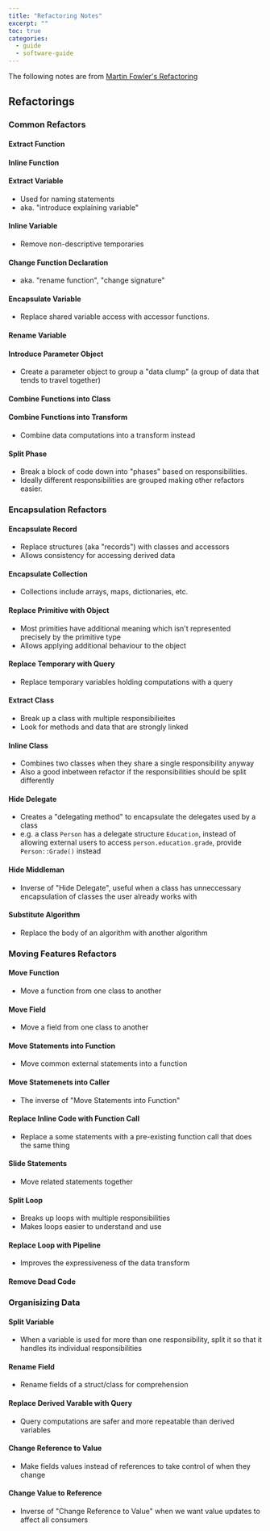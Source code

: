 ```yaml
---
title: "Refactoring Notes"
excerpt: ""
toc: true
categories:
  - guide
  - software-guide
---
```


The following notes are from [Martin Fowler's Refactoring](https://martinfowler.com/books/refactoring.html)

## Refactorings

### Common Refactors

#### Extract Function

#### Inline Function

#### Extract Variable

* Used for naming statements
* aka. "introduce explaining variable"

#### Inline Variable

* Remove non-descriptive temporaries

#### Change Function Declaration

* aka. "rename function", "change signature"

#### Encapsulate Variable

* Replace shared variable access with accessor functions.

#### Rename Variable

#### Introduce Parameter Object

* Create a parameter object to group a "data clump" (a group of data that tends to travel together)

#### Combine Functions into Class

#### Combine Functions into Transform

* Combine data computations into a transform instead

#### Split Phase

* Break a block of code down into "phases" based on responsibilities.
* Ideally different responsibilities are grouped making other refactors easier.

### Encapsulation Refactors

#### Encapsulate Record

* Replace structures (aka "records") with classes and accessors
* Allows consistency for accessing derived data

#### Encapsulate Collection

* Collections include arrays, maps, dictionaries, etc.

#### Replace Primitive with Object

* Most primities have additional meaning which isn't represented precisely by the primitive type
* Allows applying additional behaviour to the object

#### Replace Temporary with Query

* Replace temporary variables holding computations with a query

#### Extract Class

* Break up a class with multiple responsibilieites
* Look for methods and data that are strongly linked

#### Inline Class

* Combines two classes when they share a single responsibility anyway
* Also a good inbetween refactor if the responsibilities should be split differently

#### Hide Delegate

* Creates a "delegating method" to encapsulate the delegates used by a class
* e.g. a class `Person` has a delegate structure `Education`, instead of allowing external users to access `person.education.grade`, provide `Person::Grade()` instead

#### Hide Middleman

* Inverse of "Hide Delegate", useful when a class has unneccessary encapsulation of classes the user already works with

#### Substitute Algorithm

* Replace the body of an algorithm with another algorithm

### Moving Features Refactors

#### Move Function

* Move a function from one class to another

#### Move Field

* Move a field from one class to another

#### Move Statements into Function

* Move common external statements into a function

#### Move Statemenets into Caller

* The inverse of "Move Statements into Function"

#### Replace Inline Code with Function Call

* Replace a some statements with a pre-existing function call that does the same thing

#### Slide Statements

* Move related statements together

#### Split Loop

* Breaks up loops with multiple responsibilities
* Makes loops easier to understand and use

#### Replace Loop with Pipeline

* Improves the expressiveness of the data transform

#### Remove Dead Code

### Organisizing Data

#### Split Variable

* When a variable is used for more than one responsibility, split it so that it handles its individual responsibilities

#### Rename Field

* Rename fields of a struct/class for comprehension

#### Replace Derived Varable with Query

* Query computations are safer and more repeatable than derived variables

#### Change Reference to Value

* Make fields values instead of references to take control of when they change

#### Change Value to Reference

* Inverse of "Change Reference to Value" when we want value updates to affect all consumers







